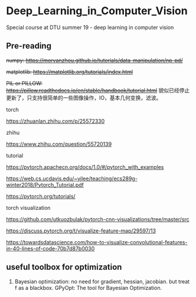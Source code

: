 # Deep_Learning_in_Computer_Vision
Special course at DTU summer 19 - deep learning in computer vision

## Pre-reading
~~numpy: https://morvanzhou.github.io/tutorials/data-manipulation/np-pd/~~

~~matplotlib: https://matplotlib.org/tutorials/index.html~~

~~PIL or PILLOW: https://pillow.readthedocs.io/en/stable/handbook/tutorial.html~~ 貌似已经停止更新了，只支持很简单的一些图像操作，IO，基本几何变换，滤波。

torch

https://zhuanlan.zhihu.com/p/25572330

zhihu

https://www.zhihu.com/question/55720139

tutorial

https://pytorch.apachecn.org/docs/1.0/#/pytorch_with_examples

https://web.cs.ucdavis.edu/~yjlee/teaching/ecs289g-winter2018/Pytorch_Tutorial.pdf

https://pytorch.org/tutorials/

torch visualization

https://github.com/utkuozbulak/pytorch-cnn-visualizations/tree/master/src

https://discuss.pytorch.org/t/visualize-feature-map/29597/13

https://towardsdatascience.com/how-to-visualize-convolutional-features-in-40-lines-of-code-70b7d87b0030


## useful toolbox for optimization
1. Bayesian optimization: no need for gradient, hessian, jacobian. but treat f as a blackbox. 
GPyOpt: The tool for Bayesian Optimization.



